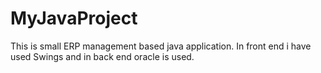 # MyJavaProject
This is small ERP management based java application. In front end i have used Swings and in back end oracle is used. 
